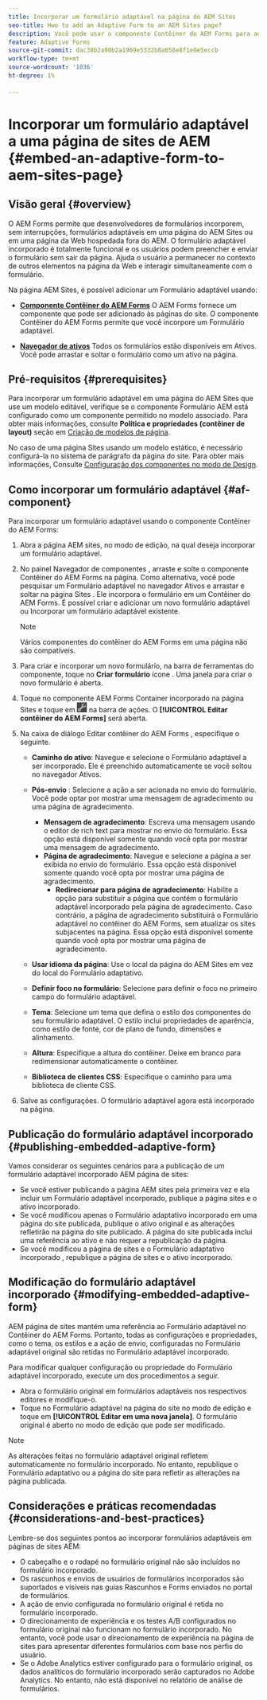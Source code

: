 ```yaml
---
title: Incorporar um formulário adaptável na página do AEM Sites
seo-title: Hwo to add an Adaptive Form to an AEM Sites page?
description: Você pode usar o componente Contêiner do AEM Forms para adicionar ou incorporar o Adaptive Forms a uma página do AEM Sites para preencher e enviar um formulário sem sair das páginas do AEM Sites.
feature: Adaptive Forms
source-git-commit: dac38b2a90b2a1969e5332b8a658e8f1e0e5eccb
workflow-type: tm+mt
source-wordcount: '1036'
ht-degree: 1%

---
```


# Incorporar um formulário adaptável a uma página de sites de AEM {#embed-an-adaptive-form-to-aem-sites-page}

## Visão geral {#overview}

O AEM Forms permite que desenvolvedores de formulários incorporem, sem interrupções, formulários adaptáveis em uma página do AEM Sites ou em uma página da Web hospedada fora do AEM. O formulário adaptável incorporado é totalmente funcional e os usuários podem preencher e enviar o formulário sem sair da página. Ajuda o usuário a permanecer no contexto de outros elementos na página da Web e interagir simultaneamente com o formulário.

<!-- For information about embedding an Adaptive Form in an external web page, see [Embed Adaptive Form in external web page](/help/forms/using/embed-adaptive-form-external-web-page.md). -->

Na página AEM Sites, é possível adicionar um Formulário adaptável usando:

* **[Componente Contêiner do AEM Forms](/help/forms/using/embed-adaptive-form-aem-sites.md#af-component)**
O AEM Forms fornece um componente que pode ser adicionado às páginas do site. O componente Contêiner do AEM Forms permite que você incorpore um Formulário adaptável.

* **[Navegador de ativos](/help/forms/using/embed-adaptive-form-aem-sites.md#asset-browser)**
Todos os formulários estão disponíveis em Ativos. Você pode arrastar e soltar o formulário como um ativo na página.

## Pré-requisitos {#prerequisites}

Para incorporar um formulário adaptável em uma página do AEM Sites que use um modelo editável, verifique se o componente Formulário AEM está configurado como um componente permitido no modelo associado. Para obter mais informações, consulte **Política e propriedades (contêiner de layout)** seção em [Criação de modelos de página](/help/sites-authoring/templates.md).

No caso de uma página Sites usando um modelo estático, é necessário configurá-la no sistema de parágrafo da página do site. Para obter mais informações, Consulte [Configuração dos componentes no modo de Design](/help/sites-authoring/default-components-designmode.md).

## Como incorporar um formulário adaptável {#af-component}

Para incorporar um formulário adaptável usando o componente Contêiner do AEM Forms:

1. Abra a página AEM sites, no modo de edição, na qual deseja incorporar um formulário adaptável.
1. No painel Navegador de componentes , arraste e solte o componente Contêiner do AEM Forms na página. Como alternativa, você pode pesquisar um Formulário adaptável no navegador Ativos e arrastar e soltar na página Sites . Ele incorpora o formulário em um Contêiner do AEM Forms. É possível criar e adicionar um novo formulário adaptável ou Incorporar um formulário adaptável existente.

   >[!NOTE]
   >
   >Vários componentes do contêiner do AEM Forms em uma página não são compatíveis.

1. Para criar e incorporar um novo formulário, na barra de ferramentas do componente, toque no **Criar formulário** ícone . Uma janela para criar o novo formulário é aberta.

1. Toque no componente AEM Forms Container incorporado na página Sites e toque em ![settings_icon](assets/settings_icon.png) na barra de ações. O **[!UICONTROL Editar contêiner do AEM Forms]** será aberta.
1. Na caixa de diálogo Editar contêiner do AEM Forms , especifique o seguinte.

   <!-- * **Asset Type:** Select the type of asset to embed. The options are Adaptive Form -->
   * **Caminho do ativo**: Navegue e selecione o Formulário adaptável a ser incorporado. Ele é preenchido automaticamente se você soltou no navegador Ativos.
   * **Pós-envio** : Selecione a ação a ser acionada no envio do formulário. Você pode optar por mostrar uma mensagem de agradecimento ou uma página de agradecimento.

      * **Mensagem de agradecimento**: Escreva uma mensagem usando o editor de rich text para mostrar no envio do formulário. Essa opção está disponível somente quando você opta por mostrar uma mensagem de agradecimento.
      * **Página de agradecimento**: Navegue e selecione a página a ser exibida no envio do formulário. Essa opção está disponível somente quando você opta por mostrar uma página de agradecimento.
         * **Redirecionar para página de agradecimento**: Habilite a opção para substituir a página que contém o formulário adaptável incorporado pela página de agradecimento. Caso contrário, a página de agradecimento substituirá o Formulário adaptável no contêiner do AEM Forms, sem atualizar os sites subjacentes na página. Essa opção está disponível somente quando você opta por mostrar uma página de agradecimento.
   * **Usar idioma da página**: Use o local da página do AEM Sites em vez do local do Formulário adaptativo.
   * **Definir foco no formulário**: Selecione para definir o foco no primeiro campo do formulário adaptável.

   * **Tema**: Selecione um tema que defina o estilo dos componentes do seu formulário adaptável. O estilo inclui propriedades de aparência, como estilo de fonte, cor de plano de fundo, dimensões e alinhamento.
   * **Altura**: Especifique a altura do contêiner. Deixe em branco para redimensionar automaticamente o contêiner.
   * **Biblioteca de clientes CSS**: Especifique o caminho para uma biblioteca de cliente CSS.

1. Salve as configurações. O formulário adaptável agora está incorporado na página.

## Publicação do formulário adaptável incorporado {#publishing-embedded-adaptive-form}

Vamos considerar os seguintes cenários para a publicação de um formulário adaptável incorporado AEM página de sites:

* Se você estiver publicando a página AEM sites pela primeira vez e ela incluir um Formulário adaptável incorporado, publique a página sites e o ativo incorporado.
* Se você modificou apenas o Formulário adaptativo incorporado em uma página do site publicada, publique o ativo original e as alterações refletirão na página do site publicado. A página do site publicada inclui uma referência ao ativo e não requer a republicação da página.
* Se você modificou a página de sites e o Formulário adaptativo incorporado , republique a página de sites e o ativo incorporado.

## Modificação do formulário adaptável incorporado  {#modifying-embedded-adaptive-form}

AEM página de sites mantém uma referência ao Formulário adaptável no Contêiner do AEM Forms. Portanto, todas as configurações e propriedades, como o tema, os estilos e a ação de envio, configuradas no Formulário adaptável original são retidas no Formulário adaptável incorporado.

Para modificar qualquer configuração ou propriedade do Formulário adaptável incorporado, execute um dos procedimentos a seguir.

* Abra o formulário original em formulários adaptáveis nos respectivos editores e modifique-o.
* Toque no Formulário adaptável na página do site no modo de edição e toque em **[!UICONTROL Editar em uma nova janela]**. O formulário original é aberto no modo de edição que pode ser modificado.

>[!NOTE]
>
>As alterações feitas no formulário adaptável original refletem automaticamente no formulário incorporado. No entanto, republique o Formulário adaptativo ou a página do site para refletir as alterações na página publicada.

## Considerações e práticas recomendadas {#considerations-and-best-practices}

Lembre-se dos seguintes pontos ao incorporar formulários adaptáveis em páginas de sites AEM:

* O cabeçalho e o rodapé no formulário original não são incluídos no formulário incorporado.
* Os rascunhos e envios de usuários de formulários incorporados são suportados e visíveis nas guias Rascunhos e Forms enviados no portal de formulários.
* A ação de envio configurada no formulário original é retida no formulário incorporado.
* O direcionamento de experiência e os testes A/B configurados no formulário original não funcionam no formulário incorporado. No entanto, você pode usar o direcionamento de experiência na página de sites para apresentar diferentes formulários com base nos perfis do usuário.
* Se o Adobe Analytics estiver configurado para o formulário original, os dados analíticos do formulário incorporado serão capturados no Adobe Analytics. No entanto, não está disponível no relatório de análise de formulários.
